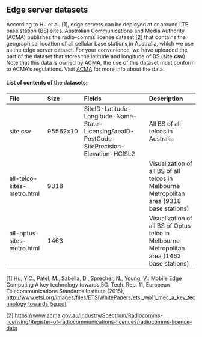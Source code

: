 ## Edge server datasets

According to Hu et al. [1], edge servers can be deployed at or around LTE base station (BS) sites. Australian Communications and Media 
Authority (ACMA) publishes the radio-comms license dataset [2] that contains the geographical location of all cellular base stations in 
Australia, which we use as the edge server dataset. For your convenience, we have uploaded the part of the dataset that stores the latitude and longitude of BS (**site.csv**). Note that this data is owned by ACMA, the use of this dataset must conform to ACMA's regulations. Visit [ACMA](https://www.acma.gov.au/Industry/Spectrum/Radiocomms-licensing/Register-of-radiocommunications-licences/radiocomms-licence-data) for more info about the data.

#### List of contents of the datasets:
File|Size|Fields|Description
:--|:--|:--|:--
site.csv|95562x10|SiteID-Latitude-Longitude-Name-State-LicensingAreaID-PostCode-SitePrecision-Elevation-HCISL2|All BS of all telcos in Australia|
all-telco-sites-metro.html|9318||Visualization of all BS of all telcos in Melbourne Metropolitan area (9318 base stations)
all-optus-sites-metro.html|1463||Visualization of all BS of Optus telco in Melbourne Metropolitan area (1463 base stations)


[1] Hu, Y.C., Patel, M., Sabella, D., Sprecher, N., Young, V.: Mobile Edge Computing A key technology towards 5G. Tech. Rep. 11, European Telecommunications Standards Institute (2015), http://www.etsi.org/images/files/ETSIWhitePapers/etsi_wp11_mec_a_key_technology_towards_5g.pdf 

[2] https://www.acma.gov.au/Industry/Spectrum/Radiocomms-licensing/Register-of-radiocommunications-licences/radiocomms-licence-data
